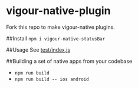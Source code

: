 # vigour-native-plugin
Fork this repo to make vigour-native plugins.

##Install
`npm i vigour-native-statusBar`

##Usage
See [test/index.js](test/index.js)

##Building a set of native apps from your codebase
- `npm run build`
- `npm run build -- ios android`